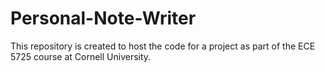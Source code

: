 # Personal-Note-Writer
This repository is created to host the code for a project as part of the ECE 5725 course at Cornell University.
